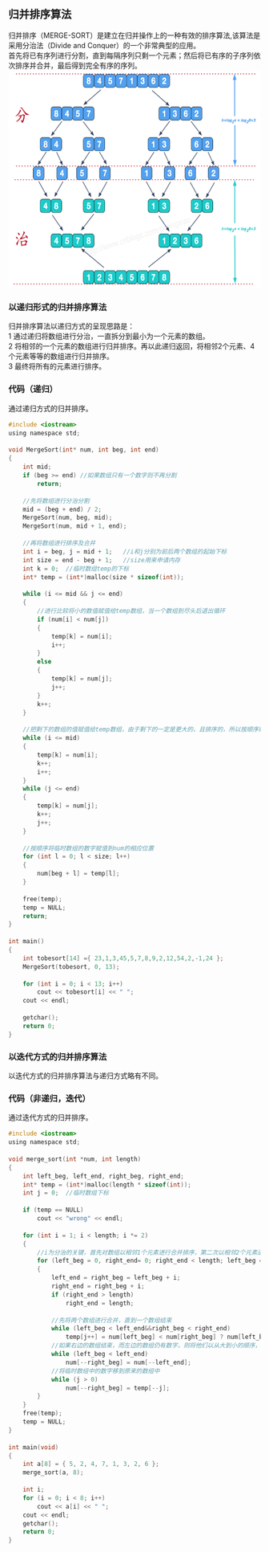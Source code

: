 ## 归并排序算法
归并排序（MERGE-SORT）是建立在归并操作上的一种有效的排序算法,该算法是采用分治法（Divide and Conquer）的一个非常典型的应用。  
首先将已有序列进行分割，直到每隔序列只剩一个元素；然后将已有序的子序列依次排序并合并，最后得到完全有序的序列。   
![](https://github.com/sii2017/image/blob/master/MergeSort.jpg)   
### 以递归形式的归并排序算法
归并排序算法以递归方式的呈现思路是：  
1 通过递归将数组进行分治，一直拆分到最小为一个元素的数组。  
2 将相邻的一个元素的数组进行归并排序。再以此递归返回，将相邻2个元素、4个元素等等的数组进行归并排序。   
3 最终将所有的元素进行排序。   
### 代码（递归）
通过递归方式的归并排序。    
```c
#include <iostream>   
using namespace std;   

void MergeSort(int* num, int beg, int end)   
{  
	int mid;   
	if (beg >= end)	//如果数组只有一个数字则不再分割  
		return;   

	//先将数组进行分治分割  
	mid = (beg + end) / 2;   
	MergeSort(num, beg, mid);  
	MergeSort(num, mid + 1, end);  

	//再将数组进行排序及合并   
	int i = beg, j = mid + 1;	//i和j分别为前后两个数组的起始下标   
	int size = end - beg + 1;	//size用来申请内存  
	int k = 0;	//临时数组temp的下标   
	int* temp = (int*)malloc(size * sizeof(int));  
	
	while (i <= mid && j <= end)   
	{   
		//进行比较将小的数值赋值给temp数组，当一个数组到尽头后退出循环   
		if (num[i] < num[j])	  
		{  
			temp[k] = num[i];   
			i++;  
		}  
		else  
		{  
			temp[k] = num[j];  
			j++;  
		}  
		k++;  
	}  

	//把剩下的数组的值赋值给temp数组，由于剩下的一定是更大的，且排序的，所以按顺序赋值即可  
	while (i <= mid)  
	{  
		temp[k] = num[i];  
		k++;  
		i++;  
	}  
	while (j <= end)   
	{  
		temp[k] = num[j];  
		k++;  
		j++;  
	}   

	//按顺序将临时数组的数字赋值到num的相应位置  
	for (int l = 0; l < size; l++)  
	{  
		num[beg + l] = temp[l];   
	}  

	free(temp);  
	temp = NULL;  
	return;  
}   

int main()  
{   
	int tobesort[14] ={ 23,1,3,45,5,7,8,9,2,12,54,2,-1,24 };  
	MergeSort(tobesort, 0, 13);  

	for (int i = 0; i < 13; i++)  
		cout << tobesort[i] << " ";   
	cout << endl;  

	getchar();  
	return 0;   
}   
```   
### 以迭代方式的归并排序算法   
以迭代方式的归并排序算法与递归方式略有不同。
### 代码（非递归，迭代）
通过迭代方式的归并排序。   
```c
#include <iostream>     
using namespace std;    

void merge_sort(int *num, int length)   
{   
	int left_beg, left_end, right_beg, right_end;  
	int* temp = (int*)malloc(length * sizeof(int));    
	int j = 0;	//临时数组下标  

	if (temp == NULL)   
		cout << "wrong" << endl;   

	for (int i = 1; i < length; i *= 2)   
	{    
		//i为分治的关键，首先对数组以相邻1个元素进行合并排序，第二次以相邻2个元素进行合并，第三次以相邻4个元素进行合并以此类推。    
		for (left_beg = 0, right_end= 0; right_end < length; left_beg = right_end)   
		{   
			left_end = right_beg = left_beg + i;   
			right_end = right_beg + i;   
			if (right_end > length)   
				right_end = length;    

			//先将两个数组进行合并，直到一个数组结束   
			while (left_beg < left_end&&right_beg < right_end)    
				temp[j++] = num[left_beg] < num[right_beg] ? num[left_beg++] : num[right_beg++];    
			//如果右边的数组结束，而左边的数组仍有数字，则将他们以从大到小的顺序，逆向移到右边的数组。（实际顺序仍是从小到大）   
			while (left_beg < left_end)   
				num[--right_beg] = num[--left_end];   
			//将临时数组中的数字移到原来的数组中   
			while (j > 0)   
				num[--right_beg] = temp[--j];   
		}   
	}   
	free(temp);   
	temp = NULL;   
}   

int main(void)    
{
	int a[8] = { 5, 2, 4, 7, 1, 3, 2, 6 };    
	merge_sort(a, 8);   

	int i;   
	for (i = 0; i < 8; i++)  
		cout << a[i] << " ";    
	cout << endl;   
	getchar();  
	return 0;   
}   
```   